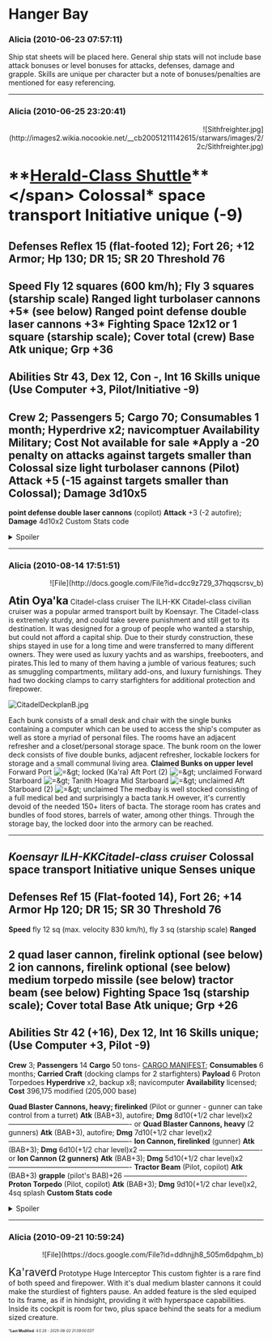 # Hanger Bay

### **Alicia** (2010-06-23 07:57:11)

Ship stat sheets will be placed here.
General ship stats will not include base attack bonuses or level bonuses for attacks, defenses, damage and grapple. Skills are unique per character but a note of bonuses/penalties are mentioned for easy referencing.

---

### **Alicia** (2010-06-25 23:20:41)

<div style="text-align: right;">
![Sithfreighter.jpg](http://images2.wikia.nocookie.net/__cb20051211142615/starwars/images/2/2c/Sithfreighter.jpg)
</div>

<span style="font-size: 1.50em;">**[Herald-Class Shuttle](http://starwars.wikia.com/wiki/Herald-class_shuttle "http://starwars.wikia.com/wiki/Herald-class_shuttle")**</span>
Colossal* space transport
**Initiative** unique (-9)
-------------------------------------------------------------------------
**Defenses** Reflex 15 (flat-footed 12); Fort 26; +12 Armor;
**Hp** 130; **DR** 15; **SR** 20 **Threshold** 76
-------------------------------------------------------------------------
**Speed** Fly 12 squares (600 km/h); Fly 3 squares (starship scale)
**Ranged** light turbolaser cannons +5* (see below)
**Ranged** point defense double laser cannons +3*
**Fighting Space** 12x12 or 1 square (starship scale); **Cover** total (crew)
**Base Atk** unique; **Grp** +36
-------------------------------------------------------------------------
**Abilities** Str 43, Dex 12, Con -, Int 16
**Skills** unique (Use Computer +3, Pilot/Initiative -9)
-------------------------------------------------------------------------
**Crew** 2; Passengers 5;
**Cargo** 70; **Consumables** 1 month;
**Hyperdrive** x2; navicomptuer
**Availability** Military; **Cost** Not available for sale
*Apply a -20 penalty on attacks against targets smaller than Colossal size
**light turbolaser cannons** (Pilot)
**Attack** +5 (-15 against targets smaller than Colossal); **Damage** 3d10x5
----------------------------------------------------
**point defense double laser cannons** (copilot)
**Attack** +3 (-2 autofire); **Damage** 4d10x2
Custom Stats code
<details><summary>Spoiler</summary>

Modifiers in [] are the base stat you add/subtract into your own. If you control weapons, only your BAB is added into the listed modifier. Don't forget to include 1/2 level to damage.
Fill in (name CL*) to list your information for crew quality. IE (Ka'ra CL3).
```
[size=150][b]Herald-Class Shuttle[/b][/size]
Colossal* space transport
[b]Initiative[/b] [-9]; [b]Senses[/b] Perception +0
————————————————————————-
[b]Defenses[/b] Reflex 15 (flat-footed 12); Fort 26; +12 Armor;
[b]Hp[/b] 130; [b]DR[/b] 15; [b]SR[/b] 20 [b]Threshold[/b] 76
————————————————————————-
[b]Speed[/b] Fly 12 squares (600 km/h); Fly 3 squares (starship scale)
[b]Ranged[/b] light turbolaser cannons * (see below)
[b]Ranged[/b] point defense double laser cannons * (see below)
[b]Fighting Space[/b] 12x12 or 1 square (starship scale); [b]Cover[/b] total (crew)
[b]Base Atk[/b] +0; [b]Grp[/b] [+36]
————————————————————————-
[b]Abilities[/b] Str 43, Dex 12, Con -, Int 16
[b]Skills[/b] Initiative [-9], Mechanics +0, Perception +0, Pilot [-9], Use Computer [+3]
————————————————————————-
[b]Crew[/b] 2 (name CL*); Passengers 5;
[b]Cargo[/b] 70; [b]Consumables[/b] 1 month;
[b]Hyperdrive[/b] x2; navicomptuer
[b]Availability[/b] Military; [b]Cost[/b] Not available for sale
*Apply a -20 penalty on attacks against targets smaller than Colossal size
[b]light turbolaser cannons[/b] (Pilot)
[b]Attack[/b] [+5] ([-15] against targets smaller than Colossal); [b]Damage[/b] 3d10x5
—————————————————-
[b]point defense double laser cannons[/b] (copilot)
[b]Attack[/b] [+3] ([-2] autofire); [b]Damage[/b] 4d10x2
```

</details>

---

### **Alicia** (2010-08-14 17:51:51)

<div style="text-align: right;">
![File](http://docs.google.com/File?id=dcc9z729_37hqqscrsv_b)
</div>

<span style="font-size: 1.50em;">**Atin Oya&#39;ka**</span> Citadel-class cruiser
The ILH-KK Citadel-class civilian cruiser was a popular armed transport built by Koensayr. The Citadel-class is extremely sturdy, and could take severe punishment and still get to its destination. It was designed for a group of people who wanted a starship, but could not afford a capital ship. Due to their sturdy construction, these ships stayed in use for a long time and were transferred to many different owners. They were used as luxury yachts and as warships, freebooters, and pirates.This led to many of them having a jumble of various features; such as smuggling compartments, military add-ons, and luxury furnishings. They had two docking clamps to carry starfighters for additional protection and firepower.<div style="text-align: left;">
![CitadelDeckplanB.jpg](http://swrpgrc.com/images/maps/CitadelDeckplanB.jpg)
</div>

Each bunk consists of a small desk and chair with the single bunks containing a computer which can be used to access the ship's computer as well as store a myriad of personal files. The rooms have an adjacent refresher and a closet/personal storage space.
The bunk room on the lower deck consists of five double bunks, adjacent refresher, lockable lockers for storage and a small communal living area.
**Claimed Bunks on upper level**
Forward Port <!-- s=> -->![=&amp;gt;](https://i.ibb.co/ZRp1c1RL/icon-arrow.gif)<!-- s=> --> locked (Ka'ra)
Aft Port (2) <!-- s=> -->![=&amp;gt;](https://i.ibb.co/ZRp1c1RL/icon-arrow.gif)<!-- s=> --> unclaimed
Forward Starboard <!-- s=> -->![=&amp;gt;](https://i.ibb.co/ZRp1c1RL/icon-arrow.gif)<!-- s=> --> Tanith Hoagra
Mid Starboard <!-- s=> -->![=&amp;gt;](https://i.ibb.co/ZRp1c1RL/icon-arrow.gif)<!-- s=> --> unclaimed
Aft Starboard (2) <!-- s=> -->![=&amp;gt;](https://i.ibb.co/ZRp1c1RL/icon-arrow.gif)<!-- s=> --> unclaimed
The medbay is well stocked consisting of a full medical bed and surprisingly a bacta tank.H owever, it's currently devoid of the needed 150+ liters of bacta.
The storage room has crates and bundles of food stores, barrels of water, among other things. Through the storage bay, the locked door into the armory can be reached.

---

*Koensayr ILH-KKCitadel-class cruiser*
Colossal space transport
**Initiative** unique **Senses** unique
-------------------------------------------------------------------------
**Defenses** Ref 15 (Flat-footed 14), Fort 26; +14 Armor
**Hp** 120; **DR** 15; **SR** 30 **Threshold** 76
-------------------------------------------------------------------------
**Speed** fly 12 sq (max. velocity 830 km/h), fly 3 sq (starship scale)
**Ranged**

2 quad laser cannon, firelink optional (see below)
2 ion cannons, firelink optional (see below)
medium torpedo missile (see below)
tractor beam (see below)
**Fighting Space** 1sq (starship scale); **Cover** total
**Base Atk** unique; **Grp** +26
-------------------------------------------------------------------------
**Abilities** Str 42 (+16), Dex 12, Int 16
**Skills** unique; (Use Computer +3, Pilot -9)
-------------------------------------------------------------------------
**Crew** 3; **Passengers** 14
**Cargo** 50 tons- [CARGO MANIFEST](https://spreadsheets.google.com/pub?key=0AjHYulLjxAGXdFA1b19Bc250VEExUDJkd0lSS0EyelE&hl=en&single=true&gid=1&output=html "https://spreadsheets.google.com/pub?key=0AjHYulLjxAGXdFA1b19Bc250VEExUDJkd0lSS0EyelE&hl=en&single=true&gid=1&output=html"); **Consumables** 6 months; **Carried Craft** (docking clamps for 2 starfighters)
**Payload** 6 Proton Torpedoes
**Hyperdrive** x2, backup x8; navicomputer
**Availability** licensed; **Cost** 396,175 modified (205,000 base)

**Quad Blaster Cannons, heavy; firelinked**  (Pilot or gunner - gunner can take control from a turret)
**Atk** (BAB+3), autofire; **Dmg** 8d10(+1/2 char level)x2
—————————————————-
or **Quad Blaster Cannons, heavy** (2 gunners)
**Atk** (BAB+3), autofire; **Dmg** 7d10(+1/2 char level)x2
—————————————————-
**Ion Cannon, firelinked** (gunner)
**Atk** (BAB+3); **Dmg** 6d10(+1/2 char level)x2
—————————————————-
or **Ion Cannon (2 gunners)**
**Atk** (BAB+3); **Dmg** 5d10(+1/2 char level)x2
—————————————————-
**Tractor Beam** (Pilot, copilot)
**Atk** (BAB+3) **grapple** (pilot's BAB)+26
—————————————————-
**Proton Torpedo** (Pilot, copilot)
**Atk** (BAB+3); **Dmg** 9d10(+1/2 char level)x2, 4sq splash
**Custom Stats code**
<details><summary>Spoiler</summary>

Modifiers in [] are the base stat you add/subtract into your own, you may delete the [] after adjusting the stats.
For weapons and grapple, only your BAB (and pilot bonus if applicable) is added into the listed attack modifier. Don't forget 1/2 level to damage.
Fill in (name CL*) to list your information for crew quality. IE (Ka'ra CL3).
Place this in with your character sheet for easy reference.
```
[size=150][b]Atin Oya'ka[/b][/size]
[i]Koensayr ILH-KKCitadel-class cruiser[/i]
Colossal space transport
[b]Initiative[/b] [-9] [b]Senses[/b] Perception +0
————————————————————————-
[b]Defenses[/b] Ref 15 (Flat-footed 14), Fort 26; +14 Armor
[b]Hp[/b] 120; [b]DR[/b] 15; [b]SR[/b] 30 [b]Threshold[/b] 76
————————————————————————-
[b]Speed[/b] fly 12 sq (max. velocity 830 km/h), fly 3 sq (starship scale)
[b]Ranged[/b]
[list]2 quad laser cannon, firelink optional (see below)
2 ion cannons, firelink optional (see below)
medium torpedo missile (see below)
tractor beam (see below)[/list]
[b]Fighting Space[/b] 1sq (starship scale); [b]Cover[/b] total
[b]Base Atk[/b] +0; [b]Grp[/b] [+26]
————————————————————————-
[b]Abilities[/b] Str 42 (+16), Dex 12, Int 16
[b]Skills[/b] Initiative [-9], Mechanics +0, Perception +0, Pilot [-9], Use Computer [+3;
————————————————————————-
[b]Crew[/b] 3 (name CL*); [b]Passengers[/b] 14
[b]Cargo[/b] 50 tons; [b]Consumables[/b] 6 months; [b]Carried Craft[/b] (docking clamps for 2 starfighters)
[b]Payload[/b] 6 Proton Torpedoes
[b]Hyperdrive[/b] x2, backup x8; navicomputer
[b]Availability[/b] licensed; [b]Cost[/b] 396,175 modified (205,000 base)
[list][b]Quad Blaster Cannons, heavy; firelinked [/b] (Pilot or gunner)
[b]Atk[/b] [+3], autofire; [b]Dmg [/b]8d10x2
—————————————————-
or [b]Quad Blaster Cannons, heavy[/b] (2 gunners)
[b]Atk [/b][+3], autofire; [b]Dmg [/b]7d10x2
—————————————————-
[b]Ion Cannon, firelinked[/b] (gunner)
[b]Atk [/b][+3]; [b]Dmg [/b]6d10x2
—————————————————-
or [b]Ion Cannon (2 gunners)[/b]
[b]Atk [/b][+3]; [b]Dmg[/b] 5d10x2
—————————————————-
[b]Tractor Beam [/b](Pilot, copilot)
[b]Atk [/b][+3]; [b]grapple [/b][+26]
—————————————————-
[b]Proton Torpedo[/b] (Pilot, copilot)
[b]Atk [/b][+3]; [b]Dmg[/b] 9d10x2, 4sq splash[/list]
```

</details>

---

### **Alicia** (2010-09-21 10:59:24)

<div style="text-align: right;">
![File](https://docs.google.com/File?id=ddhnjjh8_505m6dpqhm_b)
</div>

<span style="font-size: 1.50em;">Ka&#39;raverd</span> Prototype Huge Interceptor
This custom fighter is a rare find of both speed and firepower. With it's dual medium blaster cannons it could make the sturdiest of fighters pause. An added feature is the sled equiped to its frame, as if in hindsight, providing it with hyperspace capabilities. Inside its cockpit is room for two, plus space behind the seats for a medium sized creature.



<span style="font-size: 0.5em;">***Last Modified**: 4.0.28 - *2025-06-02 21:39:00 EDT*</span>